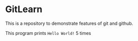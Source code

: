 # GitLearn

This is a repository to demonstrate features of git and github.

This program prints `Hello World!` 5 times
